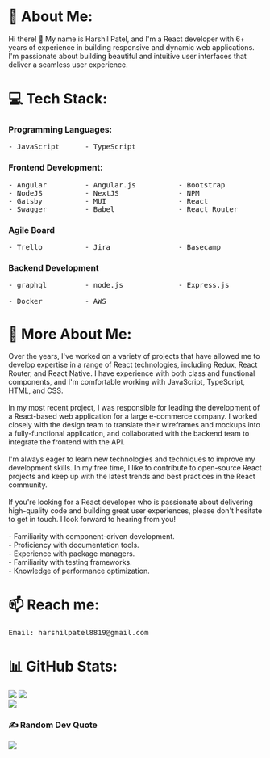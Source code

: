 # 💫 About Me:
Hi there! 👋 My name is Harshil Patel, and I'm a React developer with 6+ years of experience in building responsive and dynamic web applications. I'm passionate about building beautiful and intuitive user interfaces that deliver a seamless user experience.

# 💻 Tech Stack:

### Programming Languages:

<pre>
- JavaScript      - TypeScript
</pre>

### Frontend Development:

<pre>
- Angular         - Angular.js          - Bootstrap         - Chart.js          - Chakra          - Sass
- NodeJS          - NextJS              - NPM               - React Native      - Redux           - JWT
- Gatsby          - MUI                 - React             - Socket.io         - Webpack         - ESLint
- Swagger         - Babel               - React Router      - MUI               - ANTD 
</pre>

### Agile Board

<pre>
- Trello          - Jira                - Basecamp 
</pre>

### Backend Development

<pre>
- graphql         - node.js             - Express.js <br>
- Docker          - AWS
</pre>

# 🫵 More About Me:
Over the years, I've worked on a variety of projects that have allowed me to develop expertise in a range of React technologies, including Redux, React Router, and React Native. I have experience with both class and functional components, and I'm comfortable working with JavaScript, TypeScript, HTML, and CSS.<br><br>In my most recent project, I was responsible for leading the development of a React-based web application for a large e-commerce company. I worked closely with the design team to translate their wireframes and mockups into a fully-functional application, and collaborated with the backend team to integrate the frontend with the API.<br><br>I'm always eager to learn new technologies and techniques to improve my development skills. In my free time, I like to contribute to open-source React projects and keep up with the latest trends and best practices in the React community.<br><br>If you're looking for a React developer who is passionate about delivering high-quality code and building great user experiences, please don't hesitate to get in touch. I look forward to hearing from you!<br><br>- Familiarity with component-driven development.<br>- Proficiency with documentation tools.<br>- Experience with package managers.<br>- Familiarity with testing frameworks.<br>- Knowledge of performance optimization.

# 📫 Reach me:
<pre>
Email: harshilpatel8819@gmail.com
</pre>

# 📊 GitHub Stats:
![](https://github-readme-stats.vercel.app/api?username=harshilpatel8819&theme=radical&hide_border=true&include_all_commits=false&count_private=false)
![](https://github-readme-streak-stats.herokuapp.com/?user=harshilpatel8819&theme=radical&hide_border=true)<br/>
![](https://github-readme-stats.vercel.app/api/top-langs/?username=harshilpatel8819&theme=radical&hide_border=true&include_all_commits=false&count_private=false&layout=compact)

### ✍️ Random Dev Quote
![](https://quotes-github-readme.vercel.app/api?type=horizontal&theme=radical)

<!-- Proudly created with GPRM ( https://gprm.itsvg.in ) -->
